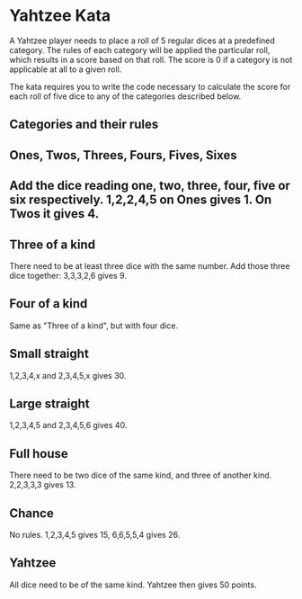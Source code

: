 # Yahtzee Kata

A Yahtzee player needs to place a roll of 5 regular dices at a predefined category. The rules of each category will be applied the particular roll, which results in a score based on that roll. The score is 0 if a category is not applicable at all to a given roll.

The kata requires you to write the code necessary to calculate the score for each roll of five dice to any of the categories described below.

## Categories and their rules

## Ones, Twos, Threes, Fours, Fives, Sixes

## Add the dice reading one, two, three, four, five or six respectively. 1,2,2,4,5 on Ones gives 1. On Twos it gives 4.

## Three of a kind

There need to be at least three dice with the same number. Add those three dice together: 3,3,3,2,6 gives 9.

## Four of a kind

Same as "Three of a kind", but with four dice.

## Small straight

1,2,3,4,x and 2,3,4,5,x gives 30.

## Large straight

1,2,3,4,5 and 2,3,4,5,6 gives 40.

## Full house

There need to be two dice of the same kind, and three of another kind. 2,2,3,3,3 gives 13.

## Chance

No rules. 1,2,3,4,5 gives 15, 6,6,5,5,4 gives 26.

## Yahtzee

All dice need to be of the same kind. Yahtzee then gives 50 points.
